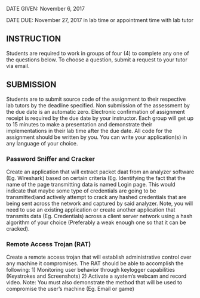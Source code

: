 
DATE GIVEN: November 6, 2017 

DATE DUE: November 27, 2017 in lab time or appointment time with lab tutor 

## INSTRUCTION
Students are required to work in groups of four (4) to complete any one of the questions below. To choose a question, submit a request to your tutor via email. 

## SUBMISSION
Students are to submit source code of the assignment to their respective lab tutors by the deadline specified. Non submission of the assessment by the due date is an automatic zero. Electronic confirmation of assignment receipt is required by the due date by your instructor. Each group will get up to 15 minutes to make a presentation and demonstrate their implementations in their lab time after the due date. All code for the assignment should be written by you. You can write your application(s) in any language of your choice. 

### Password Sniffer and Cracker 
Create an application that will extract packet daat from an analyzer software (Eg. Wireshark) based on certain criteria (Eg. Identifying the fact that the name of the page transmitting data is named Login page. This would indicate that maybe some type of credentials are going to be transmitted)and actively attempt to crack any hashed credentials that are being sent across the network and captured by said analyzer. Note, you will need to use an existing application or create another application that transmits data (Eg. Credentials) across a client server network using a hash algorithm of your choice (Preferably a weak enough one so that it can be cracked). 

### Remote Access Trojan (RAT)
Create a remote access trojan that will establish administrative control over any machine it compromises. The RAT should be able to accomplish the following: 1) Monitoring user behavior through keylogger capabilities (Keystrokes and Screenshots) 2) Activate a system’s webcam and record video. Note: You must also demonstrate the method that will be used to compromise the user’s machine (Eg. Email or game)
